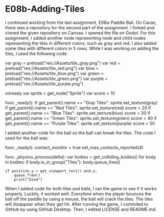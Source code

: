 # E08b-Adding-Tiles

I continued working from the last assignment, E08a-Paddle Ball. On Cavas, there was a repository for the second part of the assignment. I forked and cloned the given repository on Canvas. I opened the file on Godot. For this assignment, I added another node representing node and child nodes representing the tiles in different colors, such as gray and red. I also added some tiles with different colors in 5 rows. While I was working on adding the tiles, I used the following code: 

var gray = preload("res://Assets/tile_gray.png")
var red = preload("res://Assets/tile_red.png")
var blue = preload("res://Assets/tile_blue.png")
var green = preload("res://Assets/tile_green.png")
var purple = preload("res://Assets/tile_purple.png")

onready var sprite = get_node("Sprite")
var score = 10

func _ready():
   if get_parent().name == "Gray Tiles":
       sprite.set_texture(gray)
   if get_parent().name == "Red Tiles":
       sprite.set_texture(red)
       score = 20
   if get_parent().name == "Blue Tiles":
       sprite.set_texture(blue)
       score = 30
   if get_parent().name == "Green Tiles":
       sprite.set_texture(green)
       score = 40
   if get_parent().name == "Purple Tiles":
       sprite.set_texture(purple)
       score = 50

I added another code for the ball so the ball can break the tiles. The code I used for the ball was: 

func _ready():
    contact_monitor = true
    set_max_contacts_reported(4)

func _physics_process(delta):
    var bodies = get_colliding_bodies()
    for body in bodies:
        if body.is_in_group("Tiles"):
            body.queue_free()
    
    if position.y > get_viewport_rect().end.y:
        queue_free()
        print("Died")
           
When I added code for both tiles and balls, I ran the game to see if it works properly. Luckily, it worked well. Everytime when the player bounces the ball off the paddle by using a mouse, the ball will crack the tiles. The tiles will disappear when they get hit. After running the game, I commited to GitHub by using GitHub Desktop. Then, I edited LICENSE and README.md.
